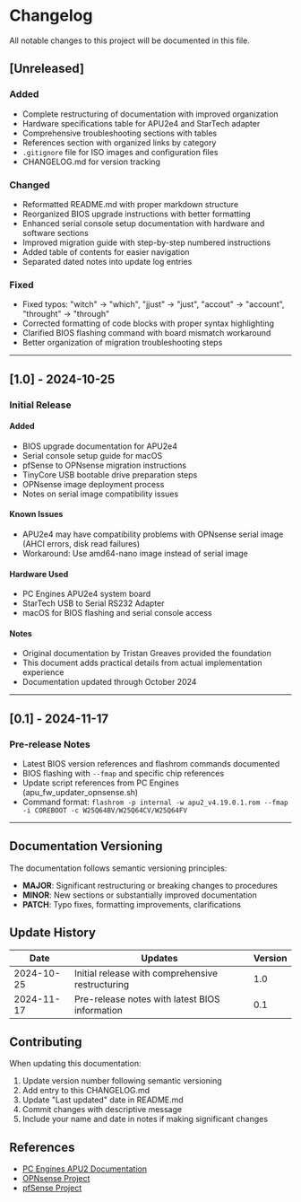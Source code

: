 # Changelog

All notable changes to this project will be documented in this file.

## [Unreleased]

### Added
- Complete restructuring of documentation with improved organization
- Hardware specifications table for APU2e4 and StarTech adapter
- Comprehensive troubleshooting sections with tables
- References section with organized links by category
- `.gitignore` file for ISO images and configuration files
- CHANGELOG.md for version tracking

### Changed
- Reformatted README.md with proper markdown structure
- Reorganized BIOS upgrade instructions with better formatting
- Enhanced serial console setup documentation with hardware and software sections
- Improved migration guide with step-by-step numbered instructions
- Added table of contents for easier navigation
- Separated dated notes into update log entries

### Fixed
- Fixed typos: "witch" → "which", "jjust" → "just", "accout" → "account", "throught" → "through"
- Corrected formatting of code blocks with proper syntax highlighting
- Clarified BIOS flashing command with board mismatch workaround
- Better organization of migration troubleshooting steps

---

## [1.0] - 2024-10-25

### Initial Release

#### Added
- BIOS upgrade documentation for APU2e4
- Serial console setup guide for macOS
- pfSense to OPNsense migration instructions
- TinyCore USB bootable drive preparation steps
- OPNsense image deployment process
- Notes on serial image compatibility issues

#### Known Issues
- APU2e4 may have compatibility problems with OPNsense serial image (AHCI errors, disk read failures)
- Workaround: Use amd64-nano image instead of serial image

#### Hardware Used
- PC Engines APU2e4 system board
- StarTech USB to Serial RS232 Adapter
- macOS for BIOS flashing and serial console access

#### Notes
- Original documentation by Tristan Greaves provided the foundation
- This document adds practical details from actual implementation experience
- Documentation updated through October 2024

---

## [0.1] - 2024-11-17

### Pre-release Notes
- Latest BIOS version references and flashrom commands documented
- BIOS flashing with `--fmap` and specific chip references
- Update script references from PC Engines (apu_fw_updater_opnsense.sh)
- Command format: `flashrom -p internal -w apu2_v4.19.0.1.rom --fmap -i COREBOOT -c W25Q64BV/W25Q64CV/W25Q64FV`

---

## Documentation Versioning

The documentation follows semantic versioning principles:
- **MAJOR**: Significant restructuring or breaking changes to procedures
- **MINOR**: New sections or substantially improved documentation
- **PATCH**: Typo fixes, formatting improvements, clarifications

## Update History

| Date | Updates | Version |
|------|---------|---------|
| 2024-10-25 | Initial release with comprehensive restructuring | 1.0 |
| 2024-11-17 | Pre-release notes with latest BIOS information | 0.1 |

## Contributing

When updating this documentation:
1. Update version number following semantic versioning
2. Add entry to this CHANGELOG.md
3. Update "Last updated" date in README.md
4. Commit changes with descriptive message
5. Include your name and date in notes if making significant changes

## References

- [PC Engines APU2 Documentation](https://www.pcengines.ch/pdf/apu2.pdf)
- [OPNsense Project](https://opnsense.org)
- [pfSense Project](https://www.pfsense.org)
